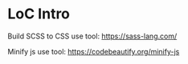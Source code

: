 # LoC Intro

Build SCSS to CSS use tool: https://sass-lang.com/

Minify js use tool: https://codebeautify.org/minify-js
